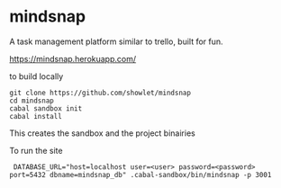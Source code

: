 # mindsnap
A task management platform similar to trello, built for fun.

https://mindsnap.herokuapp.com/

to build locally
```SHELL
git clone https://github.com/showlet/mindsnap
cd mindsnap
cabal sandbox init
cabal install
```

This creates the sandbox and the project binairies

To run the site
```SHELL
 DATABASE_URL="host=localhost user=<user> password=<password> port=5432 dbname=mindsnap_db" .cabal-sandbox/bin/mindsnap -p 3001
```
